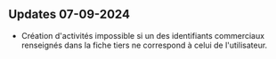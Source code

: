 ## Updates 07-09-2024

- Création d'activités impossible si un des identifiants commerciaux renseignés dans la fiche tiers ne correspond à celui de l'utilisateur.

